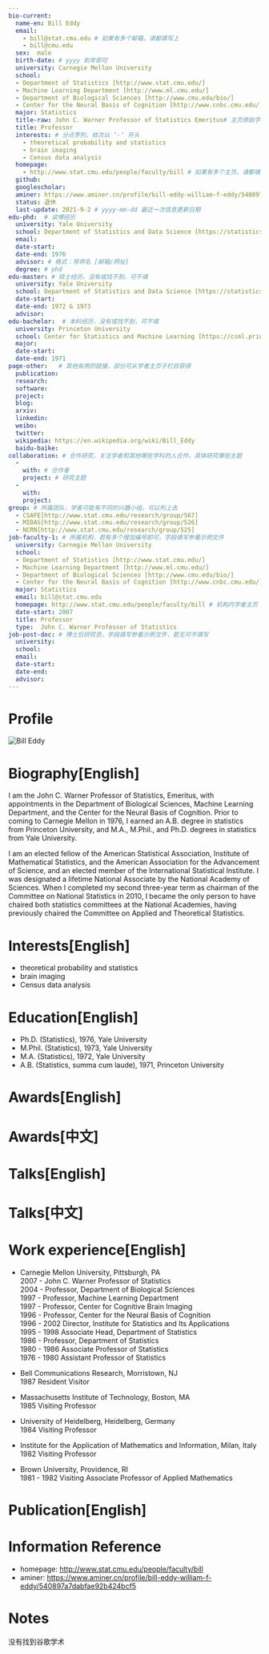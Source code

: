 ```yaml
---
bio-current:
  name-en: Bill Eddy
  email: 
    - bill@stat.cmu.edu # 如果有多个邮箱，请都填写上
    - bill@cmu.edu
  sex:  male
  birth-date: # yyyy 到年即可
  university: Carnegie Mellon University 
  school: 
  - Department of Statistics [http://www.stat.cmu.edu/]  
  - Machine Learning Department [http://www.ml.cmu.edu/]  
  - Department of Biological Sciences [http://www.cmu.edu/bio/]
  - Center for the Neural Basis of Cognition [http://www.cnbc.cmu.edu/] # 格式：学院名称[学院官网链接]
  major: Statistics
  title-raw: John C. Warner Professor of Statistics Emeritus# 主页原始字符串
  title: Professor
  interests: # 分点罗列，依次以 ‘-’ 开头
    - theoretical probability and statistics
    - brain imaging
    - Census data analysis
  homepage: 
    - http://www.stat.cmu.edu/people/faculty/bill # 如果有多个主页，请都填写上
  github: 
  googlescholar:  
  aminer: https://www.aminer.cn/profile/bill-eddy-william-f-eddy/540897a7dabfae92b424bcf5 # 从这里查找 https://www.aminer.org/search/person
  status: 退休
  last-update: 2021-9-2 # yyyy-mm-dd 最近一次信息更新日期
edu-phd:  # 读博经历
  university: Yale University
  school: Department of Statistics and Data Science [https://statistics.yale.edu/]
  email: 
  date-start: 
  date-end: 1976  
  advisor: # 格式：导师名 [邮箱/网址]
  degree: # phd
edu-master: # 硕士经历，没有或找不到，可不填
  university: Yale University
  school: Department of Statistics and Data Science [https://statistics.yale.edu/]
  date-start: 
  date-end: 1972 & 1973
  advisor:
edu-bachelor:  # 本科经历，没有或找不到，可不填
  university: Princeton University
  school: Center for Statistics and Machine Learning [https://csml.princeton.edu/]
  major: 
  date-start: 
  date-end: 1971
page-other:   # 其他有用的链接，部分可从学者主页子栏目获得
  publication: 
  research: 
  software: 
  project: 
  blog: 
  arxiv: 
  linkedin: 
  weibo:
  twitter:
  wikipedia: https://en.wikipedia.org/wiki/Bill_Eddy
  baidu-baike:
collaboration: # 合作研究，关注学者和其他哪些学科的人合作，具体研究哪些主题
  - 
    with: # 合作者
    project: # 研究主题
  - 
    with: 
    project: 
group: # 所属团队，学者可能有不同的兴趣小组，可以列上去
  - CSAFE[http://www.stat.cmu.edu/research/group/567]
  - MIDAS[http://www.stat.cmu.edu/research/group/526]
  - NCRN[http://www.stat.cmu.edu/research/group/525]
job-faculty-1: # 所属机构，若有多个增加编号即可，字段填写参看示例文件
  university: Carnegie Mellon University 
  school: 
  - Department of Statistics [http://www.stat.cmu.edu/]  
  - Machine Learning Department [http://www.ml.cmu.edu/]  
  - Department of Biological Sciences [http://www.cmu.edu/bio/]
  - Center for the Neural Basis of Cognition [http://www.cnbc.cmu.edu/] # 格式：学院名称[学院官网链接]
  major: Statistics
  email: bill@stat.cmu.edu
  homepage: http://www.stat.cmu.edu/people/faculty/bill # 机构内学者主页
  date-start: 2007
  title: Professor
  type:  John C. Warner Professor of Statistics
job-post-doc: # 博士后研究员，字段填写参看示例文件，若无可不填写
  university: 
  school: 
  email: 
  date-start: 
  date-end: 
  advisor: 
---
```


# Profile

![Bill Eddy](http://www.stat.cmu.edu/sites/default/files/faculty_pictures/Bill_Eddy_Headshot.jpg)

# Biography[English]
I am the John C. Warner Professor of Statistics, Emeritus, with appointments in the Department of Biological Sciences, Machine Learning Department, and the Center for the Neural Basis of Cognition. Prior to coming to Carnegie Mellon in 1976, I earned an A.B. degree in statistics from Princeton University, and M.A., M.Phil., and Ph.D. degrees in statistics from Yale University.

I am an elected fellow of the American Statistical Association, Institute of Mathematical Statistics, and the American Association for the Advancement of Science, and an elected member of the International Statistical Institute. I was designated a lifetime National Associate by the National Academy of Sciences. When I completed my second three-year term as chairman of the Committee on National Statistics in 2010, I became the only person to have chaired both statistics committees at the National Academies, having previously chaired the Committee on Applied and Theoretical Statistics.


# Interests[English]
  - theoretical probability and statistics
  - brain imaging
  - Census data analysis

# Education[English]
  - Ph.D. (Statistics), 1976, Yale University  
  - M.Phil. (Statistics), 1973, Yale University  
  - M.A. (Statistics), 1972, Yale University  
  - A.B. (Statistics, summa cum laude), 1971, Princeton University

# Awards[English]

# Awards[中文]

# Talks[English]

# Talks[中文]

# Work experience[English]
  -  Carnegie Mellon University, Pittsburgh, PA  
2007 - John C. Warner Professor of Statistics  
2004 - Professor, Department of Biological Sciences  
1997 - Professor, Machine Learning Department  
1997 - Professor, Center for Cognitive Brain Imaging  
1996 - Professor, Center for the Neural Basis of Cognition  
1996 - 2002 Director, Institute for Statistics and Its Applications  
1995 - 1998 Associate Head, Department of Statistics  
1986 - Professor, Department of Statistics  
1980 - 1986 Associate Professor of Statistics  
1976 - 1980 Assistant Professor of Statistics  
  
  - Bell Communications Research, Morristown, NJ  
1987 Resident Visitor  
  
  - Massachusetts Institute of Technology, Boston, MA  
1985 Visiting Professor  
  
  - University of Heidelberg, Heidelberg, Germany  
1984 Visiting Professor  
  
  - Institute for the Application of Mathematics and Information, Milan, Italy  
1982 Visiting Professor  
  
  - Brown University, Providence, RI  
1981 - 1982 Visiting Associate Professor of Applied Mathematics

# Publication[English]


# Information Reference
  - homepage: http://www.stat.cmu.edu/people/faculty/bill
  - aminer: https://www.aminer.cn/profile/bill-eddy-william-f-eddy/540897a7dabfae92b424bcf5

# Notes
没有找到谷歌学术